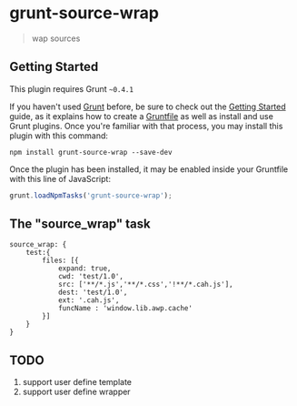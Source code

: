# grunt-source-wrap

> wap sources

## Getting Started
This plugin requires Grunt `~0.4.1`

If you haven't used [Grunt](http://gruntjs.com/) before, be sure to check out the [Getting Started](http://gruntjs.com/getting-started) guide, as it explains how to create a [Gruntfile](http://gruntjs.com/sample-gruntfile) as well as install and use Grunt plugins. Once you're familiar with that process, you may install this plugin with this command:

```shell
npm install grunt-source-wrap --save-dev
```

Once the plugin has been installed, it may be enabled inside your Gruntfile with this line of JavaScript:

```js
grunt.loadNpmTasks('grunt-source-wrap');
```

## The "source_wrap" task

    source_wrap: {
        test:{
            files: [{
                expand: true,
                cwd: 'test/1.0',
                src: ['**/*.js','**/*.css','!**/*.cah.js'],
                dest: 'test/1.0',
                ext: '.cah.js',
                funcName : 'window.lib.awp.cache'
            }]
        }
    }

## TODO

1. support user define template
2. support user define wrapper